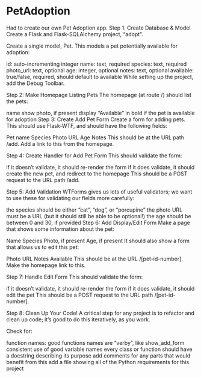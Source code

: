 # PetAdoption
Had to create our own Pet Adoption app.
Step 1: Create Database & Model
Create a Flask and Flask-SQLAlchemy project, “adopt”.

Create a single model, Pet. This models a pet potentially available for adoption:

id: auto-incrementing integer
name: text, required
species: text, required
photo_url: text, optional
age: integer, optional
notes: text, optional
available: true/false, required, should default to available
While setting up the project, add the Debug Toolbar.

Step 2: Make Homepage Listing Pets
The homepage (at route /) should list the pets:

name
show photo, if present
display “Available” in bold if the pet is available for adoption
Step 3: Create Add Pet Form
Create a form for adding pets. This should use Flask-WTF, and should have the following fields:

Pet name
Species
Photo URL
Age
Notes
This should be at the URL path /add. Add a link to this from the homepage.

Step 4: Create Handler for Add Pet Form
This should validate the form:

if it doesn’t validate, it should re-render the form
if it does validate, it should create the new pet, and redirect to the homepage
This should be a POST request to the URL path /add.

Step 5: Add Validation
WTForms gives us lots of useful validators; we want to use these for validating our fields more carefully:

the species should be either “cat”, “dog”, or “porcupine”
the photo URL must be a URL (but it should still be able to be optional!)
the age should be between 0 and 30, if provided
Step 6: Add Display/Edit Form
Make a page that shows some information about the pet:

Name
Species
Photo, if present
Age, if present
It should also show a form that allows us to edit this pet:

Photo URL
Notes
Available
This should be at the URL /[pet-id-number]. Make the homepage link to this.

Step 7: Handle Edit Form
This should validate the form:

if it doesn’t validate, it should re-render the form
if it does validate, it should edit the pet
This should be a POST request to the URL path /[pet-id-number].

Step 8: Clean Up Your Code!
A critical step for any project is to refactor and clean up code; it’s good to do this iteratively, as you work.

Check for:

function names: good functions names are “verby”, like show_add_form
consistent use of good variable names
every class or function should have a docstring describing its purpose
add comments for any parts that would benefit from this
add a file showing all of the Python requirements for this project
